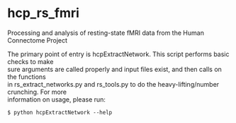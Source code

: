 # hcp_rs_fmri
Processing and analysis of resting-state fMRI data from the Human Connectome Project  
  
The primary point of entry is hcpExtractNetwork. This script performs basic checks to make  
sure arguments are called properly and input files exist, and then calls on the functions  
in rs_extract_networks.py and rs_tools.py to do the heavy-lifting/number crunching. For more  
information on usage, please run:  

~~~~
$ python hcpExtractNetwork --help
~~~~
  

